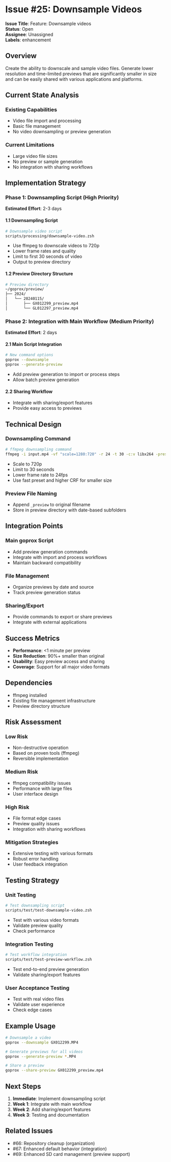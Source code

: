 # Issue #25: Downsample Videos

**Issue Title**: Feature: Downsample videos  
**Status**: Open  
**Assignee**: Unassigned  
**Labels**: enhancement

## Overview

Create the ability to downscale and sample video files. Generate lower resolution and time-limited previews that are significantly smaller in size and can be easily shared with various applications and platforms.

## Current State Analysis

### Existing Capabilities
- Video file import and processing
- Basic file management
- No video downsampling or preview generation

### Current Limitations
- Large video file sizes
- No preview or sample generation
- No integration with sharing workflows

## Implementation Strategy

### Phase 1: Downsampling Script (High Priority)
**Estimated Effort**: 2-3 days

#### 1.1 Downsampling Script
```zsh
# Downsample video script
scripts/processing/downsample-video.zsh
```
- Use ffmpeg to downscale videos to 720p
- Lower frame rates and quality
- Limit to first 30 seconds of video
- Output to preview directory

#### 1.2 Preview Directory Structure
```zsh
# Preview directory
~/goprox/preview/
├── 2024/
│   └── 20240115/
│       ├── GX012299_preview.mp4
│       └── GL012297_preview.mp4
```

### Phase 2: Integration with Main Workflow (Medium Priority)
**Estimated Effort**: 2 days

#### 2.1 Main Script Integration
```zsh
# New command options
goprox --downsample
goprox --generate-preview
```
- Add preview generation to import or process steps
- Allow batch preview generation

#### 2.2 Sharing Workflow
- Integrate with sharing/export features
- Provide easy access to previews

## Technical Design

### Downsampling Command
```zsh
# ffmpeg downsampling command
ffmpeg -i input.mp4 -vf "scale=1280:720" -r 24 -t 30 -c:v libx264 -preset fast -crf 28 -c:a aac -b:a 128k output_preview.mp4
```
- Scale to 720p
- Limit to 30 seconds
- Lower frame rate to 24fps
- Use fast preset and higher CRF for smaller size

### Preview File Naming
- Append `_preview` to original filename
- Store in preview directory with date-based subfolders

## Integration Points

### Main goprox Script
- Add preview generation commands
- Integrate with import and process workflows
- Maintain backward compatibility

### File Management
- Organize previews by date and source
- Track preview generation status

### Sharing/Export
- Provide commands to export or share previews
- Integrate with external applications

## Success Metrics

- **Performance**: <1 minute per preview
- **Size Reduction**: 90%+ smaller than original
- **Usability**: Easy preview access and sharing
- **Coverage**: Support for all major video formats

## Dependencies

- ffmpeg installed
- Existing file management infrastructure
- Preview directory structure

## Risk Assessment

### Low Risk
- Non-destructive operation
- Based on proven tools (ffmpeg)
- Reversible implementation

### Medium Risk
- ffmpeg compatibility issues
- Performance with large files
- User interface design

### High Risk
- File format edge cases
- Preview quality issues
- Integration with sharing workflows

### Mitigation Strategies
- Extensive testing with various formats
- Robust error handling
- User feedback integration

## Testing Strategy

### Unit Testing
```zsh
# Test downsampling script
scripts/test/test-downsample-video.zsh
```
- Test with various video formats
- Validate preview quality
- Check performance

### Integration Testing
```zsh
# Test workflow integration
scripts/test/test-preview-workflow.zsh
```
- Test end-to-end preview generation
- Validate sharing/export features

### User Acceptance Testing
- Test with real video files
- Validate user experience
- Check edge cases

## Example Usage

```zsh
# Downsample a video
goprox --downsample GX012299.MP4

# Generate previews for all videos
goprox --generate-preview *.MP4

# Share a preview
goprox --share-preview GX012299_preview.mp4
```

## Next Steps

1. **Immediate**: Implement downsampling script
2. **Week 1**: Integrate with main workflow
3. **Week 2**: Add sharing/export features
4. **Week 3**: Testing and documentation

## Related Issues

- #66: Repository cleanup (organization)
- #67: Enhanced default behavior (integration)
- #69: Enhanced SD card management (preview support) 